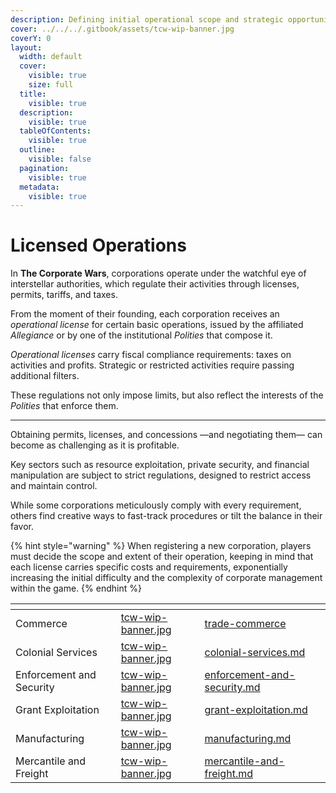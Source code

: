 ```yaml
---
description: Defining initial operational scope and strategic opportunities.
cover: ../../../.gitbook/assets/tcw-wip-banner.jpg
coverY: 0
layout:
  width: default
  cover:
    visible: true
    size: full
  title:
    visible: true
  description:
    visible: true
  tableOfContents:
    visible: true
  outline:
    visible: false
  pagination:
    visible: true
  metadata:
    visible: true
---
```


# Licensed Operations

In **The Corporate Wars**, corporations operate under the watchful eye of interstellar authorities, which regulate their activities through licenses, permits, tariffs, and taxes.

From the moment of their founding, each corporation receives an _operational license_ for certain basic operations, issued by the affiliated _Allegiance_ or by one of the institutional _Polities_ that compose it.

_Operational licenses_ carry fiscal compliance requirements: taxes on activities and profits. Strategic or restricted activities require passing additional filters.

These regulations not only impose limits, but also reflect the interests of the _Polities_ that enforce them.

***

Obtaining permits, licenses, and concessions —and negotiating them— can become as challenging as it is profitable.

Key sectors such as resource exploitation, private security, and financial manipulation are subject to strict regulations, designed to restrict access and maintain control.

While some corporations meticulously comply with every requirement, others find creative ways to fast-track procedures or tilt the balance in their favor.

{% hint style="warning" %}
When registering a new corporation, players must decide the scope and extent of their operation, keeping in mind that each license carries specific costs and requirements, exponentially increasing the initial difficulty and the complexity of corporate management within the game.
{% endhint %}

<table data-view="cards"><thead><tr><th></th><th data-hidden data-card-cover data-type="files"></th><th data-hidden data-card-target data-type="content-ref"></th></tr></thead><tbody><tr><td>Commerce</td><td><a href="../../../.gitbook/assets/tcw-wip-banner.jpg">tcw-wip-banner.jpg</a></td><td><a href="trade-commerce/">trade-commerce</a></td></tr><tr><td>Colonial Services</td><td><a href="../../../.gitbook/assets/tcw-wip-banner.jpg">tcw-wip-banner.jpg</a></td><td><a href="colonial-services.md">colonial-services.md</a></td></tr><tr><td>Enforcement and Security</td><td><a href="../../../.gitbook/assets/tcw-wip-banner.jpg">tcw-wip-banner.jpg</a></td><td><a href="enforcement-and-security.md">enforcement-and-security.md</a></td></tr><tr><td>Grant Exploitation</td><td><a href="../../../.gitbook/assets/tcw-wip-banner.jpg">tcw-wip-banner.jpg</a></td><td><a href="grant-exploitation.md">grant-exploitation.md</a></td></tr><tr><td>Manufacturing</td><td><a href="../../../.gitbook/assets/tcw-wip-banner.jpg">tcw-wip-banner.jpg</a></td><td><a href="manufacturing.md">manufacturing.md</a></td></tr><tr><td>Mercantile and Freight</td><td><a href="../../../.gitbook/assets/tcw-wip-banner.jpg">tcw-wip-banner.jpg</a></td><td><a href="mercantile-and-freight.md">mercantile-and-freight.md</a></td></tr></tbody></table>
